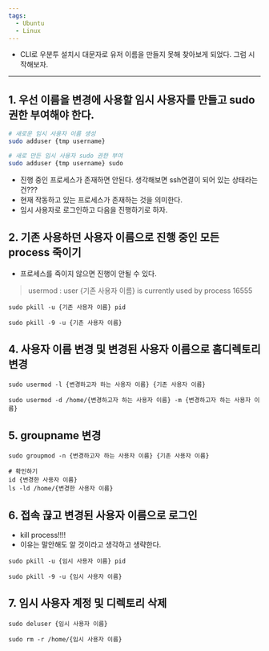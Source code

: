 ```yaml
---
tags:
  - Ubuntu
  - Linux
---
```

* CLI로 우분투 설치시 대문자로 유저 이름을 만들지 못해 찾아보게 되었다. 그럼 시작해보자.

---

## 1. 우선 이름을 변경에 사용할 임시 사용자를 만들고 sudo 권한 부여해야 한다.

```bash
# 새로운 임시 사용자 이름 생성
sudo adduser {tmp username}

# 새로 만든 임시 사용자 sudo 권한 부여
sudo adduser {tmp username} sudo
```

* 진행 중인 프로세스가 존재하면 안된다. 생각해보면 ssh연결이 되어 있는 상태라는건???
* 현재 작동하고 있는 프로세스가 존재하는 것을 의미한다.
* 임시 사용자로 로그인하고 다음을 진행하기로 하자.

## 2. 기존 사용하던 사용자 이름으로 진행 중인 모든 process 죽이기
* 프로세스를 죽이지 않으면 진행이 안될 수 있다.
> usermod : user \{기존 사용자 이름\} is currently used by process 16555

```
sudo pkill -u {기존 사용자 이름} pid

sudo pkill -9 -u {기존 사용자 이름}
```

## 4. 사용자 이름 변경 및 변경된 사용자 이름으로 홈디렉토리 변경 

```
sudo usermod -l {변경하고자 하는 사용자 이름} {기존 사용자 이름}

sudo usermod -d /home/{변경하고자 하는 사용자 이름} -m {변경하고자 하는 사용자 이름}
```

## 5. groupname 변경

```
sudo groupmod -n {변경하고자 하는 사용자 이름} {기존 사용자 이름}

# 확인하기
id {변경한 사용자 이름}
ls -ld /home/{변경한 사용자 이름}
```

## 6. 접속 끊고 **변경된 사용자 이름으로 로그인**

* kill process!!!!
* 이유는 말안해도 알 것이라고 생각하고 생략한다.

```
sudo pkill -u {임시 사용자 이름} pid

sudo pkill -9 -u {임시 사용자 이름}
```

## 7. 임시 사용자 계정 및 디렉토리 삭제

```
sudo deluser {임시 사용자 이름}

sudo rm -r /home/{임시 사용자 이름}
```